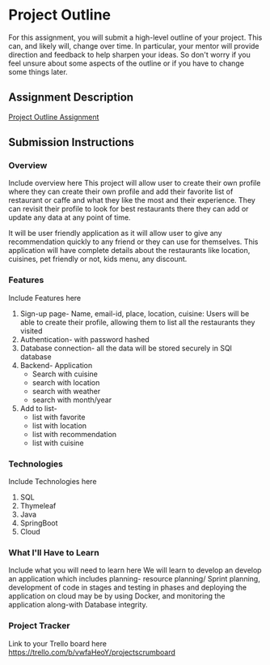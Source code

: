 # Project Outline
For this assignment, you will submit a high-level outline of your project. This can, and likely will, change over time. In particular, your mentor will provide direction and feedback to help sharpen your ideas. So don't worry if you feel unsure about some aspects of the outline or if you have to change some things later.

## Assignment Description
[Project Outline Assignment](https://education.launchcode.org/liftoff/modules/assignments/project-outline)

## Submission Instructions

### Overview
Include overview here
This project will allow user to create their own profile where they can create their own profile and add their favorite list of restaurant or caffe and what they like the most and their experience. They can revisit their profile to look for best restaurants there they can add or update any data at any point of time.

It will be user friendly application as it will allow user to give any recommendation quickly to any friend or they can use for themselves. This application will have complete details about the restaurants like location, cuisines, pet friendly or not, kids menu, any discount.
### Features
Include Features here
1) Sign-up page- Name, email-id, place, location, cuisine: Users will be able to create their profile, allowing them to list all the restaurants they visited
2) Authentication- with password hashed
3) Database connection- all the data will be stored securely in SQl database
4) Backend- Application 
   - Search with cuisine
   - search with location
   - search with weather
   - search with month/year
5) Add to list- 
   - list with favorite
   - list with location
   - list with recommendation
   - list with cuisine
   
### Technologies
Include Technologies here
1) SQL
2) Thymeleaf
3) Java
4) SpringBoot
5) Cloud

### What I'll Have to Learn
Include what you will need to learn here
We will learn to develop an develop an application which includes planning- resource planning/ Sprint planning, development of code in stages and testing in phases and deploying the application on cloud may be by using Docker, and monitoring the application along-with Database integrity. 
### Project Tracker
Link to your Trello board here
https://trello.com/b/vwfaHeoY/projectscrumboard